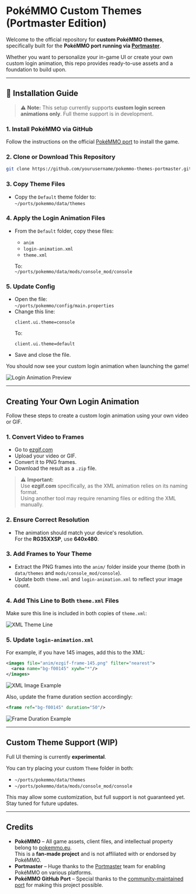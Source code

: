 # PokéMMO Custom Themes (Portmaster Edition)

Welcome to the official repository for **custom PokéMMO themes**, specifically built for the **PokéMMO port running via [Portmaster](https://github.com/PortMaster/PortMaster)**.

Whether you want to personalize your in-game UI or create your own custom login animation, this repo provides ready-to-use assets and a foundation to build upon.

---

## 📁 Installation Guide

> ⚠️ **Note:** This setup currently supports **custom login screen animations only**. Full theme support is in development.

### 1. Install PokéMMO via GitHub  
Follow the instructions on the official [PokéMMO port](https://github.com/lowlevel-1989/pokemmo-port) to install the game.

### 2. Clone or Download This Repository
```bash
git clone https://github.com/yourusername/pokemmo-themes-portmaster.git
```

### 3. Copy Theme Files
- Copy the `Default` theme folder to:  
  `~/ports/pokemmo/data/themes`

### 4. Apply the Login Animation Files
- From the `Default` folder, copy these files:
  - `anim`
  - `login-animation.xml`
  - `theme.xml`

  To:  
  `~/ports/pokemmo/data/mods/console_mod/console`

### 5. Update Config
- Open the file:  
  `~/ports/pokemmo/config/main.properties`
- Change this line:
  ```
  client.ui.theme=console
  ```
  To:
  ```
  client.ui.theme=default
  ```
- Save and close the file.

You should now see your custom login animation when launching the game!

![Login Animation Preview](https://github.com/user-attachments/assets/8728a76c-b397-4bf6-bf99-799ecfec45bb)

---

## Creating Your Own Login Animation

Follow these steps to create a custom login animation using your own video or GIF.

### 1. Convert Video to Frames
- Go to [ezgif.com](https://ezgif.com/video-to-png)
- Upload your video or GIF.
- Convert it to PNG frames.
- Download the result as a `.zip` file.

> ⚠️ **Important:**  
> Use **ezgif.com** specifically, as the XML animation relies on its naming format.  
> Using another tool may require renaming files or editing the XML manually.

### 2. Ensure Correct Resolution
- The animation should match your device's resolution.  
  For the **RG35XXSP**, use **640x480**.

### 3. Add Frames to Your Theme
- Extract the PNG frames into the `anim/` folder inside your theme (both in `data/themes` and `mods/console_mod/console`).
- Update both `theme.xml` and `login-animation.xml` to reflect your image count.

### 4. Add This Line to Both `theme.xml` Files
Make sure this line is included in both copies of `theme.xml`:

![XML Theme Line](https://github.com/user-attachments/assets/e5984cd8-2177-4c08-9a52-c9cf95b2c03e)

### 5. Update `login-animation.xml`

For example, if you have 145 images, add this to the XML:
```xml
<images file="anim/ezgif-frame-145.png" filter="nearest">
  <area name="bg-f00145" xywh="*"/>
</images>
```
![XML Image Example](https://github.com/user-attachments/assets/19ecc460-5919-40a8-943b-fc470e0edbe7)

Also, update the frame duration section accordingly:
```xml
<frame ref="bg-f00145" duration="50"/>
```
![Frame Duration Example](https://github.com/user-attachments/assets/7fd9f5f8-d8f7-4d15-b404-cf5a21c45c17)

---

## Custom Theme Support (WIP)

Full UI theming is currently **experimental**.

You can try placing your custom `Theme` folder in both:
- `~/ports/pokemmo/data/themes`
- `~/ports/pokemmo/data/mods/console_mod/console`

This may allow some customization, but full support is not guaranteed yet. Stay tuned for future updates.

---

## Credits

- **PokéMMO** – All game assets, client files, and intellectual property belong to [pokemmo.eu](https://pokemmo.eu).  
  This is a **fan-made project** and is not affiliated with or endorsed by PokéMMO.
- **Portmaster** – Huge thanks to the [Portmaster](https://github.com/PortMaster/PortMaster) team for enabling PokéMMO on various platforms.
- **PokéMMO GitHub Port** – Special thanks to the [community-maintained port](https://github.com/lowlevel-1989/pokemmo-port) for making this project possible.
